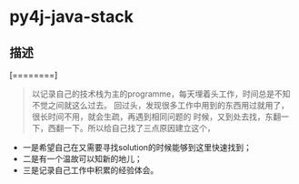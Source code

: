 # py4j-java-stack

## 描述

[========]

> 以记录自己的技术栈为主的programme，每天埋着头工作，时间总是不知不觉之间就这么过去。
回过头，发现很多工作中用到的东西用过就用了，很长时间不用，就会生疏，再遇到相同问题的
时候，又到处去找，东翻一下，西翻一下。所以给自己找了三点原因建立这个，
- 一是希望自己在又需要寻找solution的时候能够到这里快速找到；
- 二是有一个温故可以知新的地儿；
- 三是记录自己工作中积累的经验体会。

